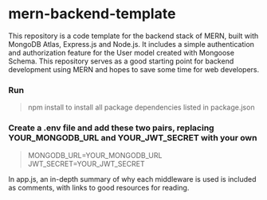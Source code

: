 # mern-backend-template

This repository is a code template for the backend stack of MERN, built with MongoDB Atlas, Express.js and Node.js.
It includes a simple authentication and authorization feature for the User model created with Mongoose Schema.
This repository serves as a good starting point for backend development using MERN and hopes to save some time for web developers.

### Run
> npm install
to install all package dependencies listed in package.json

### Create a .env file and add these two pairs, replacing YOUR_MONGODB_URL and YOUR_JWT_SECRET with your own
> MONGODB_URL=YOUR_MONGODB_URL
> JWT_SECRET=YOUR_JWT_SECRET
  
In app.js, an in-depth summary of why each middleware is used is included as comments, with links to good resources for reading.
